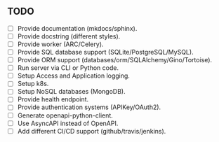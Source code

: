 ## TODO

* [ ] Provide documentation (mkdocs/sphinx).
* [ ] Provide docstring (different styles).
* [ ] Provide worker (ARC/Celery).
* [ ] Provide SQL database support (SQLite/PostgreSQL/MySQL).
* [ ] Provide ORM support (databases/orm/SQLAlchemy/Gino/Tortoise).
* [ ] Run server via CLI or Python code.
* [ ] Setup Access and Application logging.
* [ ] Setup k8s.
* [ ] Setup NoSQL databases (MongoDB).
* [ ] Provide health endpoint.
* [ ] Provide authentication systems (APIKey/OAuth2).
* [ ] Generate openapi-python-client.
* [ ] Use AsyncAPI instead of OpenAPI.
* [ ] Add different CI/CD support (github/travis/jenkins).
